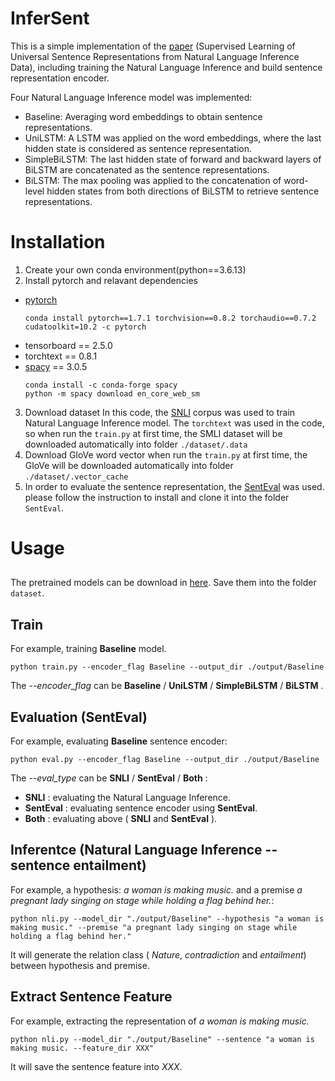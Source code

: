 # InferSent
This is a simple implementation of the [paper](https://arxiv.org/abs/1705.02364) (Supervised Learning of Universal Sentence Representations from Natural Language Inference Data), including training the Natural Language Inference and build sentence representation encoder.

Four Natural Language Inference model was implemented:
  * Baseline: Averaging word embeddings to obtain sentence representations.
  * UniLSTM: A LSTM was applied on the word embeddings, where the last hidden state is considered as sentence representation.
  * SimpleBiLSTM: The last hidden state of forward and backward layers of BiLSTM are concatenated as the sentence representations.
  * BiLSTM: The max pooling was applied to the concatenation of word-level hidden states from both directions of BiLSTM to retrieve sentence representations.

# Installation
1. Create your own conda environment(python==3.6.13)
2. Install pytorch and relavant dependencies
  * [pytorch](https://pytorch.org/get-started/previous-versions/) 
    ```
    conda install pytorch==1.7.1 torchvision==0.8.2 torchaudio==0.7.2 cudatoolkit=10.2 -c pytorch
    ```
  * tensorboard == 2.5.0
  * torchtext == 0.8.1
  * [spacy](https://v2.spacy.io/usage) == 3.0.5 
    ```
    conda install -c conda-forge spacy
    python -m spacy download en_core_web_sm
    ```
3. Download dataset 
In this code, the [SNLI](https://nlp.stanford.edu/projects/snli/) corpus was used to train Natural Language Inference model. The `torchtext` was used in the code, so when run the `train.py` at first time, the SMLI dataset will be downloaded automatically into folder `./dataset/.data`
4. Download GloVe word vector
when run the `train.py` at first time, the GloVe will be downloaded automatically into folder `./dataset/.vector_cache`
5. In order to evaluate the sentence representation, the [SentEval](https://github.com/facebookresearch/SentEval) was used. please follow the instruction to install and clone it into the folder `SentEval`.

# Usage
## 
The pretrained models can be download in [here](https://drive.google.com/drive/folders/1AcdqUqgMFbFGoJYDMmMpyihlngUtuV1b?usp=sharing). Save them into the folder `dataset`.

## Train
For example, training __Baseline__ model. 
```
python train.py --encoder_flag Baseline --output_dir ./output/Baseline
```
The _--encoder_flag_ can be __Baseline__ / __UniLSTM__ / __SimpleBiLSTM__ / __BiLSTM__ .

## Evaluation (SentEval)
For example, evaluating __Baseline__ sentence encoder:
```
python eval.py --encoder_flag Baseline --output_dir ./output/Baseline
```
The _--eval_type_ can be __SNLI__ / __SentEval__ / __Both__ :
  * __SNLI__ : evaluating the Natural Language Inference.
  * __SentEval__ : evaluating sentence encoder using __SentEval__.
  * __Both__ : evaluating above ( __SNLI__ and __SentEval__ ).


## Inferentce (Natural Language Inference -- sentence entailment)
For example, a hypothesis: _a woman is making music._ and a premise _a pregnant lady singing on stage while holding a flag behind her._:
```
python nli.py --model_dir "./output/Baseline" --hypothesis "a woman is making music." --premise "a pregnant lady singing on stage while holding a flag behind her."
```
It will generate the relation class ( _Nature_, _contradiction_ and _entailment_) between hypothesis and premise.

## Extract Sentence Feature
For example, extracting the representation of _a woman is making music._
```
python nli.py --model_dir "./output/Baseline" --sentence "a woman is making music. --feature_dir XXX"
```
It will save the sentence feature into _XXX_.


